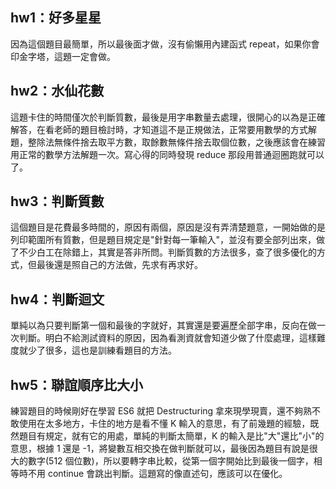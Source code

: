 ## hw1：好多星星
因為這個題目最簡單，所以最後面才做，沒有偷懶用內建函式 repeat，如果你會印金字塔，這題一定會做。
## hw2：水仙花數
這題卡住的時間僅次於判斷質數，最後是用字串數量去處理，很開心的以為是正確解答，在看老師的題目檢討時，才知道這不是正規做法，正常要用數學的方式解題，整除法無條件捨去取平方數，取餘數無條件捨去取個位數，之後應該會在練習用正常的數學方法解題一次。寫心得的同時發現 reduce 那段用普通迴圈跑就可以了。
## hw3：判斷質數
這個題目是花費最多時間的，原因有兩個，原因是沒有弄清楚題意，一開始做的是列印範圍所有質數，但是題目規定是"針對每一筆輸入"，並沒有要全部列出來，做了不少白工在除錯上，其實是答非所問。判斷質數的方法很多，查了很多優化的方式，但最後還是照自己的方法做，先求有再求好。
## hw4：判斷迴文
單純以為只要判斷第一個和最後的字就好，其實還是要遍歷全部字串，反向在做一次判斷。明白不給測試資料的原因，因為看測資就會知道少做了什麼處理，這樣難度就少了很多，這也是訓練看題目的方法。
## hw5：聯誼順序比大小
練習題目的時候剛好在學習 ES6 就把 Destructuring 拿來現學現賣，還不夠熟不敢使用在太多地方，卡住的地方是看不懂 K 輸入的意思，有了前幾題的經驗，既然題目有規定，就有它的用處，單純的判斷太簡單，K 的輸入是比"大"還比"小"的意思，根據 1 還是 -1，將變數互相交換在做判斷就可以，最後因為題目有說是很大的數字(512 個位數)，所以要轉字串比較，從第一個字開始比到最後一個字，相等時不用 continue 會跳出判斷。這題寫的像直述句，應該可以在優化。